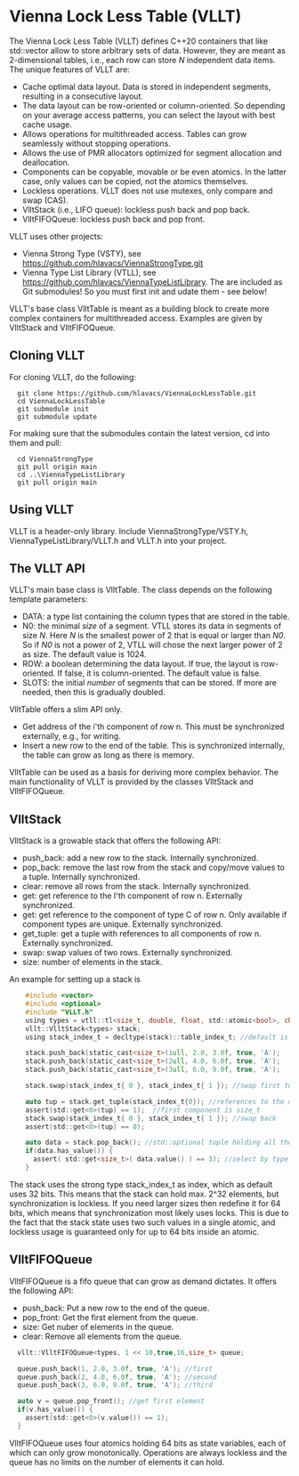 # Vienna Lock Less Table (VLLT)

The Vienna Lock Less Table (VLLT) defines C++20 containers that like std::vector allow to store arbitrary sets of data. However, they are meant as 2-dimensional tables, i.e., each row can store *N* independent data items. The unique features of VLLT are:
* Cache optimal data layout. Data is stored in independent segments, resulting in a consecutive layout.
* The data layout can be row-oriented or column-oriented. So depending on your average access patterns, you can select the layout with best cache usage.
* Allows operations for multithreaded access. Tables can grow seamlessly without stopping operations.
* Allows the use of PMR allocators optimized for segment allocation and deallocation.
* Components can be copyable, movable or be even atomics. In the latter case, only values can be copied, not the atomics themselves.
* Lockless operations. VLLT does not use mutexes, only compare and swap (CAS).
* VlltStack (i.e., LIFO queue): lockless push back and pop back.
* VlltFIFOQueue: lockless push back and pop front.

VLLT uses other projects:
* Vienna Strong Type (VSTY), see https://github.com/hlavacs/ViennaStrongType.git
* Vienna Type List Library (VTLL), see https://github.com/hlavacs/ViennaTypeListLibrary.
The are included as Git submodules! So you must first init and udate them - see below!

VLLT's base class VlltTable is meant as a building block to create more complex containers for multithreaded access. Examples are given by VlltStack and VlltFIFOQueue.


## Cloning VLLT

For cloning VLLT, do the following:

```
  git clone https://github.com/hlavacs/ViennaLockLessTable.git
  cd ViennaLockLessTable
  git submodule init
  git submodule update
```

For making sure that the submodules contain the latest version, cd into them and pull:

```
  cd ViennaStrongType
  git pull origin main
  cd ..\ViennaTypeListLibrary
  git pull origin main
```

## Using VLLT

VLLT is a header-only library. Include ViennaStrongType/VSTY.h, ViennaTypeListLibrary/VLLT.h and VLLT.h into your project.


## The VLLT API

VLLT's main base class is VlltTable. The class depends on the following template parameters:
* DATA: a type list containing the column types that are stored in the table.
* N0: the minimal *size* of a segment. VTLL stores its data in segments of size *N*. Here *N* is the smallest power of 2 that is equal or larger than *N0*. So if *N0* is not a power of 2, VTLL will chose the next larger power of 2 as size. The default value is 1024.
* ROW: a boolean determining the data layout. If true, the layout is row-oriented. If false, it is column-oriented. The default value is false.
* SLOTS: the initial *number* of segments that can be stored. If more are needed, then this is gradually doubled.

VlltTable offers a slim API only.
* Get address of the i'th component of row n. This must be synchronized externally, e.g., for writing.
* Insert a new row to the end of the table. This is synchronized internally, the table can grow as long as there is memory.

VlltTable can be used as a basis for deriving more complex behavior. The main functionality of VLLT is provided by the classes VlltStack and VlltFIFOQueue.

## VlltStack
VlltStack is a growable stack that offers the following API:
* push_back: add a new row to the stack. Internally synchronized.
* pop_back: remove the last row from the stack and copy/move values to a tuple. Internally synchronized.
* clear: remove all rows from the stack. Internally synchronized.
* get: get reference to the I'th component of row n. Externally synchronized.
* get: get reference to the component of type C of row n. Only available if component types are unique. Externally synchronized.
* get_tuple: get a tuple with references to all components of row n. Externally synchronized.
* swap: swap values of two rows. Externally synchronized.
* size: number of elements in the stack.

An example for setting up a stack is

```c
    #include <vector>
    #include <optional>
    #include "VLLT.h"
    using types = vtll::tl<size_t, double, float, std::atomic<bool>, char>;
    vllt::VlltStack<types> stack;
    using stack_index_t = decltype(stack)::table_index_t; //default is size_t

    stack.push_back(static_cast<size_t>(1ull, 2.0, 3.0f, true, 'A');
    stack.push_back(static_cast<size_t>(2ull, 4.0, 6.0f, true, 'A');
    stack.push_back(static_cast<size_t>(3ull, 6.0, 9.0f, true, 'A');

    stack.swap(stack_index_t{ 0 }, stack_index_t{ 1 }); //swap first two rows

    auto tup = stack.get_tuple(stack_index_t{0}); //references to the components
    assert(std::get<0>(tup) == 1);  //first component is size_t
    stack.swap(stack_index_t{ 0 }, stack_index_t{ 1 }); //swap back
    assert(std::get<0>(tup) == 0);

    auto data = stack.pop_back(); //std::optional tuple holding all the values
    if(data.has_value()) {
      assert( std::get<size_t>( data.value() ) == 3); //select by type possible here
    }
```
The stack uses the strong type stack_index_t as index, which as default uses 32 bits. This means that the stack can hold max. 2^32 elements, but synchronization is lockless. If you need larger sizes then redefine it for 64 bits, which means that synchronization most likely uses locks. This is due to the fact that the stack state uses two such values in a single atomic, and lockless usage is guaranteed only for up to 64 bits inside an atomic.

## VlltFIFOQueue
VlltFIFOQueue is a fifo queue that can grow as demand dictates. It offers the following API:
* push_back: Put a new row to the end of the queue.
* pop_front: Get the first element from the queue.
* size: Get nuber of elements in the queue.
* clear: Remove all elements from the queue.

```c
  vllt::VlltFIFOQueue<types, 1 << 10,true,16,size_t> queue;

  queue.push_back(1, 2.0, 3.0f, true, 'A'); //first
  queue.push_back(2, 4.0, 6.0f, true, 'A'); //second
  queue.push_back(3, 6.0, 9.0f, true, 'A'); //third

  auto v = queue.pop_front(); //get first element
  if(v.has_value()) {
    assert(std::get<0>(v.value()) == 1);
  }
```
VlltFIFOQueue uses four atomics holding 64 bits as state variables, each of which can only grow monotonically. Operations are always lockless and the queue has no limits on the number of elements it can hold.

